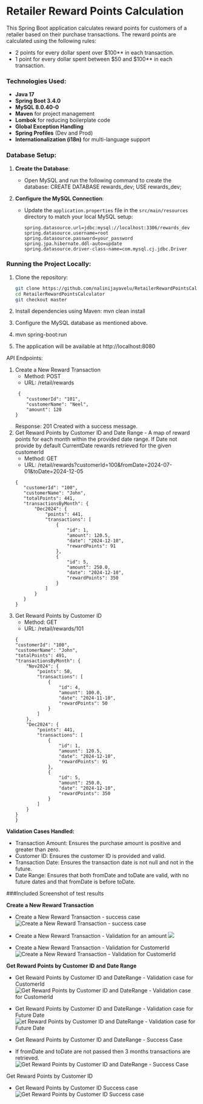 # Retailer Reward Points Calculation
This Spring Boot application calculates reward points for customers of a retailer based on their purchase transactions. The reward points are calculated using the following rules:
- 2 points for every dollar spent over $100** in each transaction.
- 1 point for every dollar spent between $50 and $100** in each transaction.

### Technologies Used:
- **Java 17**
- **Spring Boot 3.4.0**
- **MySQL 8.0.40-0**
- **Maven** for project management
- **Lombok** for reducing boilerplate code
- **Global Exception Handling**
- **Spring Profiles** (Dev and Prod)
- **Internationalization (i18n)** for multi-language support

### Database Setup:

1. **Create the Database**:
   - Open MySQL and run the following command to create the database:
     CREATE DATABASE rewards_dev;
     USE rewards_dev;
     
2. **Configure the MySQL Connection**:
   - Update the `application.properties` file in the `src/main/resources` directory to match your local MySQL setup:
     ```properties
     spring.datasource.url=jdbc:mysql://localhost:3306/rewards_dev
     spring.datasource.username=root
     spring.datasource.password=your_password
     spring.jpa.hibernate.ddl-auto=update
     spring.datasource.driver-class-name=com.mysql.cj.jdbc.Driver
     ```

### Running the Project Locally:
1. Clone the repository:
   ```bash
   git clone https://github.com/nalinijayavelu/RetailerRewardPointsCalculator.git
   cd RetailerRewardPointsCalculator
   git checkout master
   
2. Install dependencies using Maven:
   mvn clean install

3. Configure the MySQL database as mentioned above.

4. mvn spring-boot:run
5. The application will be available at http://localhost:8080

API Endpoints:
1. Create a New Reward Transaction
   - Method: POST
   - URL: /retail/rewards
    ```Request:
     {
        "customerId": "101",
        "customerName": "Neel",
        "amount": 120
    }
   ```
    Response: 201 Created with a success message.
2. Get Reward Points by Customer ID and Date Range -  A map of reward points for each month within the provided date range. If Date not provide by default CurrentDate rewards retrieved for the given customerId
   - Method: GET
   - URL: /retail/rewards?customerId=100&fromDate=2024-07-01&toDate=2024-12-05
    ```Response:
    {
       "customerId": "100",
       "customerName": "John",
       "totalPoints": 441,
       "transactionsByMonth": {
           "Dec2024": {
               "points": 441,
               "transactions": [
                   {
                       "id": 1,
                       "amount": 120.5,
                       "date": "2024-12-10",
                       "rewardPoints": 91
                   },
                   {
                       "id": 5,
                       "amount": 250.0,
                       "date": "2024-12-10",
                       "rewardPoints": 350
                   }
               ]
           }
       }
   }
    ```
3. Get Reward Points by Customer ID
    - Method: GET
    - URL: /retail/rewards/101
    ```Response:
   {
    "customerId": "100",
    "customerName": "John",
    "totalPoints": 491,
    "transactionsByMonth": {
        "Nov2024": {
            "points": 50,
            "transactions": [
                {
                    "id": 4,
                    "amount": 100.0,
                    "date": "2024-11-10",
                    "rewardPoints": 50
                }
            ]
        },
        "Dec2024": {
            "points": 441,
            "transactions": [
                {
                    "id": 1,
                    "amount": 120.5,
                    "date": "2024-12-10",
                    "rewardPoints": 91
                },
                {
                    "id": 5,
                    "amount": 250.0,
                    "date": "2024-12-10",
                    "rewardPoints": 350
                }
            ]
        }
    }
   }
   ```

**Validation Cases Handled:**
- Transaction Amount: Ensures the purchase amount is positive and greater than zero.
- Customer ID: Ensures the customer ID is provided and valid.
- Transaction Date: Ensures the transaction date is not null and not in the future.
- Date Range: Ensures that both fromDate and toDate are valid, with no future dates and that fromDate is before toDate.

###Included Screenshot of test results

**Create a New Reward Transaction**

- Create a New Reward Transaction - success case
![Create a New Reward Transaction - success case](https://github.com/nalinijayavelu/RetailerRewardPointsCalculator/blob/master/assets/CreateNewRewardTransaction-SuccessCase.png)

- Create a New Reward Transaction - Validation for an amount
![](https://github.com/nalinijayavelu/RetailerRewardPointsCalculator/blob/master/assets/CreateNewRewardTransaction-ValidationAmount.png)

- Create a New Reward Transaction - Validation for CustomerId
![Create a New Reward Transaction - Validation for CustomerId](https://github.com/nalinijayavelu/RetailerRewardPointsCalculator/blob/master/assets/CreateNewRewardTransaction-ValidationCustomerId.png)

**Get Reward Points by Customer ID and Date Range**
 
- Get Reward Points by Customer ID and DateRange - Validation case for CustomerId
![Get Reward Points by Customer ID and DateRange - Validation case for CustomerId](https://github.com/nalinijayavelu/RetailerRewardPointsCalculator/blob/master/assets/GetRewardPointsByCustomerIDAndDateRange-ValidationCustomerId.png)

- Get Reward Points by Customer ID and DateRange - Validation case for Future Date 
![et Reward Points by Customer ID and DateRange - Validation case for Future Date](https://github.com/nalinijayavelu/RetailerRewardPointsCalculator/blob/master/assets/GetRewardPointsByCustomerIDDateRange-ValidationcaseForFutureDate.png)

- Get Reward Points by Customer ID and DateRange - Success Case
- If fromDate and toDate are not passed then 3 months transactions are retrieved.
![Get Reward Points by Customer ID and DateRange - Success Case](https://github.com/nalinijayavelu/RetailerRewardPointsCalculator/blob/master/assets/GetRewardPointsByCustomerIDDateRange-SuccessCase.png)

Get Reward Points by Customer ID
- Get Reward Points by Customer ID Success case
![Get Reward Points by Customer ID Success case](https://github.com/nalinijayavelu/RetailerRewardPointsCalculator/blob/master/assets/GetRewardPointsByCustomerID.png)


